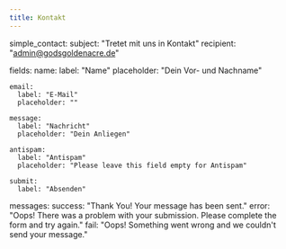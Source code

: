 ```yaml
---
title: Kontakt
---
```


simple_contact:
  subject: "Tretet mit uns in Kontakt"
  recipient: "admin@godsgoldenacre.de"

  fields:
    name:
      label: "Name"
      placeholder: "Dein  Vor- und Nachname"

    email:
      label: "E-Mail"
      placeholder: ""

    message:
      label: "Nachricht"
      placeholder: "Dein Anliegen"

    antispam:
      label: "Antispam"
      placeholder: "Please leave this field empty for Antispam"

    submit:
      label: "Absenden"

  messages:
    success: "Thank You! Your message has been sent."
    error: "Oops! There was a problem with your submission. Please complete the form and try again."
    fail: "Oops! Something went wrong and we couldn't send your message."
